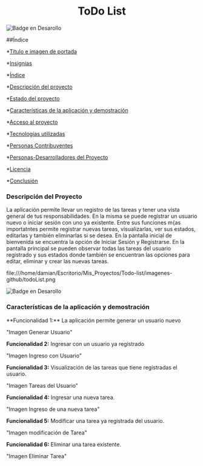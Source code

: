 <h1 align="center"> ToDo List </h1>

  ![Badge en Desarollo](https://img.shields.io/badge/STATUS-EN%20DESAROLLO-green)
  
##Índice

*[Título e imagen de portada](#Título-e-imagen-de-portada)

*[Insignias](#insignias)

*[Índice](#índice)

*[Descripción del proyecto](#descripción-del-proyecto)

*[Estado del proyecto](#Estado-del-proyecto)

*[Características de la aplicación y demostración](#Características-de-la-aplicación-y-demostración)

*[Acceso al proyecto](#acceso-proyecto)

*[Tecnologías utilizadas](#tecnologías-utilizadas)

*[Personas Contribuyentes](#personas-contribuyentes)

*[Personas-Desarrolladores del Proyecto](#personas-desarrolladores)

*[Licencia](#licencia)

*[Conclusión](#conclusión)




<h3 align="left">Descripción del Proyecto </h3>
La aplicación permite llevar un registro de las tareas y tener una vista general de tus responsabilidades. 
En la misma se puede registrar un usuario nuevo o iniciar sesión con uno ya existente. 
Entre sus funciones m{as importatntes permite registrar nuevas tareas, visualizarlas, ver sus estados, editarlas y también eliminarlas si se desea.
En la pantalla inicial de bienvenida se encuentra la opción de Iniciar Sesión y Registrarse. 
En la pantalla principal se pueden observar todas las tareas del usuario registrado y sus estados donde también se encuentran las opciones para editar, eliminar y crear las nuevas tareas.

file:///home/damian/Escritorio/Mis_Proyectos/Todo-list/imagenes-github/todoList.png


  ![Badge en Desarollo](https://img.shields.io/badge/STATUS-EN%20DESAROLLO-green)

<h3 align="left"> Características de la aplicación y demostración </h3>
**Funcionalidad 1:** 
La aplicación permite generar un usuario nuevo

"Imagen Generar Usuario"


**Funcionalidad 2:** 
Ingresar con un usuario ya registrado

"Imagen Ingreso con Usuario"


**Funcionalidad 3:** 
Visualización de las tareas que tiene registradas el usuario.

"Imagen Tareas del Usuario"

**Funcionalidad 4:** 
Ingresar una nueva tarea.

"Imagen Ingreso de una nueva tarea"

**Funcionalidad 5:** 
Modificar una tarea ya registrada del usuario.

"Imagen modificación de Tarea"

**Funcionalidad 6:** 
Eliminar una tarea existente.

"Imagen Eliminar Tarea"
